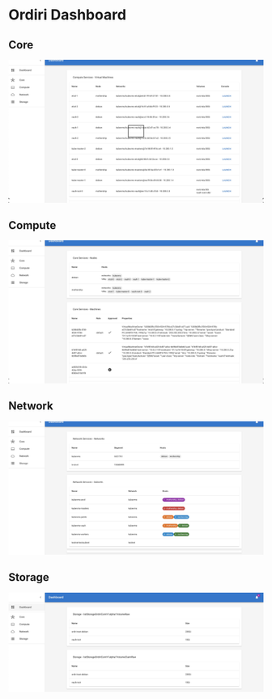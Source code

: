 # Ordiri Dashboard

## Core
<img src="./doc/images/core.jpg" />

## Compute
<img src="./doc/images/compute.jpg" />

## Network
<img src="./doc/images/network.jpg" />

## Storage
<img src="./doc/images/storage.jpg" />
